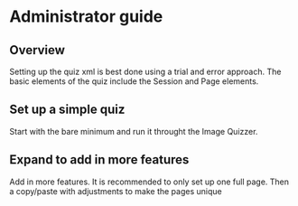 # Administrator guide

## Overview

Setting up the quiz xml is best done using a trial and error approach.
The basic elements of the quiz include the Session and Page elements.

## Set up a simple quiz

Start with the bare minimum and run it throught the Image Quizzer.


## Expand to add in more features

Add in more features. It is recommended to only set up one full page. Then
a copy/paste with adjustments to make the pages unique 